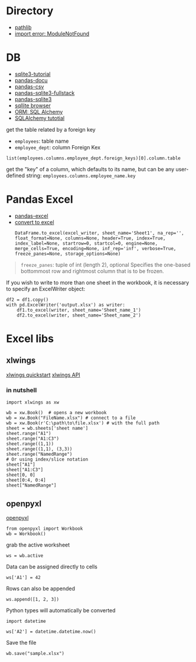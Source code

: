 # Directory 
* [pathlib](https://docs.python.org/3/library/pathlib.html )
* [import error: ModuleNotFound](https://towardsdatascience.com/how-to-fix-modulenotfounderror-and-importerror-248ce5b69b1c)
# DB 
* [sqlite3-tutorial](https://www.sqlitetutorial.net/)
* [pandas-docu](https://pandas.pydata.org/pandas-docs/stable/reference/frame.html)
* [pandas-csv](https://pandas.pydata.org/pandas-docs/stable/reference/api/pandas.read_csv.html)
* [pandas-sqlite3-fullstack](https://www.fullstackpython.com/blog/export-pandas-dataframes-sqlite-sqlalchemy.html)
* [pandas-sqlite3](https://pandas.pydata.org/pandas-docs/stable/reference/api/pandas.DataFrame.to_sql.html)
* [sqllite browser](https://sqlitebrowser.org/about/)
* [ORM: SQL Alchemy](https://www.sqlalchemy.org/)
* [SQLAlchemy tutotial](https://docs.sqlalchemy.org/en/13/core/tutorial.html)

get the table related by a foreign key
- `employees`: table name
- `employee_dept`: column Foreign Kex

`list(employees.columns.employee_dept.foreign_keys)[0].column.table`

get the "key" of a column, which defaults to its name, but can be any user-defined string:
`employees.columns.employee_name.key`

# Pandas Excel
* [pandas-excel](https://pandas.pydata.org/pandas-docs/stable/user_guide/io.html#excel-files)
* [convert to excel](https://pandas.pydata.org/pandas-docs/stable/reference/api/pandas.DataFrame.to_excel.html#pandas.DataFrame.to_excel)
  ```
  DataFrame.to_excel(excel_writer, sheet_name='Sheet1', na_rep='', float_format=None, columns=None, header=True, index=True, index_label=None, startrow=0, startcol=0, engine=None, merge_cells=True, encoding=None, inf_rep='inf', verbose=True, freeze_panes=None, storage_options=None)
  ```

>`freeze_panes`: tuple of int (length 2), optional
Specifies the one-based bottommost row and rightmost column that is to be frozen.

If you wish to write to more than one sheet in the workbook, it is necessary to specify an ExcelWriter object:

```
df2 = df1.copy()
with pd.ExcelWriter('output.xlsx') as writer:  
    df1.to_excel(writer, sheet_name='Sheet_name_1')
    df2.to_excel(writer, sheet_name='Sheet_name_2')
```

# Excel libs
## xlwings
[xlwings quickstart](https://docs.xlwings.org/en/stable/quickstart.html) 
[xlwings API](https://docs.xlwings.org/en/stable/api.html)
### in nutshell
```
import xlwings as xw

wb = xw.Book()  # opens a new workbook
wb = xw.Book("FileName.xlsx") # connect to a file
wb = xw.Book(r'C:\path\to\file.xlsx') # with the full path
sheet = wb.sheets['sheet name']
sheet.range("A1")
sheet.range("A1:C3")
sheet.range((1,1))
sheet.range((1,1), (3,3))
sheet.range("NamedRange")
# Or using index/slice notation
sheet["A1"]
sheet["A1:C3"]
sheet[0, 0]
sheet[0:4, 0:4]
sheet["NamedRange"]
```

## openpyxl
[openpyxl](https://openpyxl.readthedocs.io/en/stable/)
```
from openpyxl import Workbook
wb = Workbook()
```
grab the active worksheet
```
ws = wb.active
```
Data can be assigned directly to cells
```
ws['A1'] = 42
```
Rows can also be appended
```
ws.append([1, 2, 3])
```
Python types will automatically be converted
```
import datetime

ws['A2'] = datetime.datetime.now()
```

Save the file
```
wb.save("sample.xlsx")
```